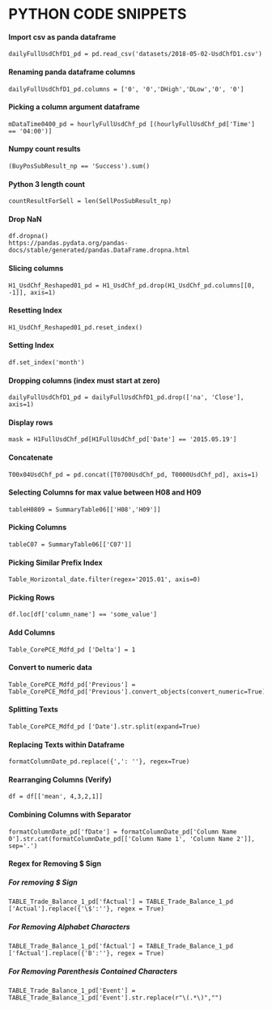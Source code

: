 # PYTHON CODE SNIPPETS
#### Import csv as panda dataframe
    dailyFullUsdChfD1_pd = pd.read_csv('datasets/2018-05-02-UsdChfD1.csv')

#### Renaming panda dataframe columns
    dailyFullUsdChfD1_pd.columns = ['0', '0','DHigh','DLow','0', '0']

#### Picking a column argument dataframe 
    mDataTime0400_pd = hourlyFullUsdChf_pd [(hourlyFullUsdChf_pd['Time'] == '04:00')]

#### Numpy count results
    (BuyPosSubResult_np == 'Success').sum()

#### Python 3 length count
    countResultForSell = len(SellPosSubResult_np)

#### Drop NaN
    df.dropna()
    https://pandas.pydata.org/pandas-docs/stable/generated/pandas.DataFrame.dropna.html

#### Slicing columns 
    H1_UsdChf_Reshaped01_pd = H1_UsdChf_pd.drop(H1_UsdChf_pd.columns[[0, -1]], axis=1)

#### Resetting Index
    H1_UsdChf_Reshaped01_pd.reset_index()

#### Setting Index
    df.set_index('month')

#### Dropping columns (index must start at zero)
    dailyFullUsdChfD1_pd = dailyFullUsdChfD1_pd.drop(['na', 'Close'], axis=1)

#### Display rows 
    mask = H1FullUsdChf_pd[H1FullUsdChf_pd['Date'] == '2015.05.19']

#### Concatenate
    T00x04UsdChf_pd = pd.concat([T0700UsdChf_pd, T0000UsdChf_pd], axis=1)

#### Selecting Columns for max value between H08 and H09
    tableH0809 = SummaryTable06[['H08','H09']]

#### Picking Columns
    tableC07 = SummaryTable06[['C07']]

#### Picking Similar Prefix Index
    Table_Horizontal_date.filter(regex='2015.01', axis=0)

#### Picking Rows
    df.loc[df['column_name'] == 'some_value']

#### Add Columns
    Table_CorePCE_Mdfd_pd ['Delta'] = 1

#### Convert to numeric data
    Table_CorePCE_Mdfd_pd['Previous'] = Table_CorePCE_Mdfd_pd['Previous'].convert_objects(convert_numeric=True)

#### Splitting Texts
    Table_CorePCE_Mdfd_pd ['Date'].str.split(expand=True)

#### Replacing Texts within Dataframe
    formatColumnDate_pd.replace({',': ''}, regex=True)

#### Rearranging Columns (Verify)
    df = df[['mean', 4,3,2,1]] 

#### Combining Columns with Separator
    formatColumnDate_pd['fDate'] = formatColumnDate_pd['Column Name 0'].str.cat(formatColumnDate_pd[['Column Name 1', 'Column Name 2']], sep='.')

#### Regex for Removing $ Sign

##### For removing $ Sign
    TABLE_Trade_Balance_1_pd['fActual'] = TABLE_Trade_Balance_1_pd ['Actual'].replace({'\$':''}, regex = True)
##### For Removing Alphabet Characters
    TABLE_Trade_Balance_1_pd['fActual'] = TABLE_Trade_Balance_1_pd ['fActual'].replace({'B':''}, regex = True)
##### For Removing Parenthesis Contained Characters
    TABLE_Trade_Balance_1_pd['Event'] = TABLE_Trade_Balance_1_pd['Event'].str.replace(r"\(.*\)","")
